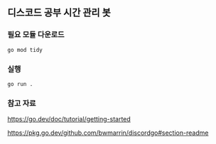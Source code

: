 ## 디스코드 공부 시간 관리 봇

### 필요 모듈 다운로드
```
go mod tidy
```

### 실행
```
go run .
```

### 참고 자료
https://go.dev/doc/tutorial/getting-started

https://pkg.go.dev/github.com/bwmarrin/discordgo#section-readme